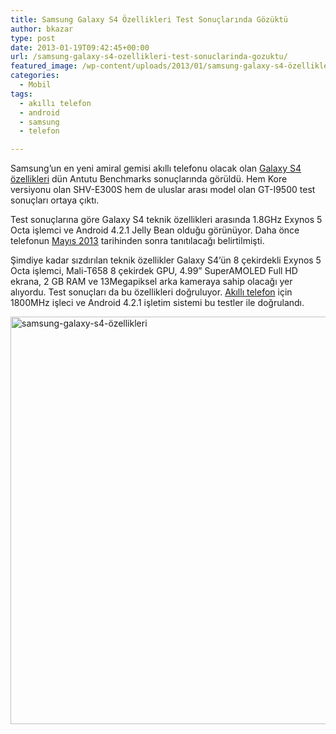 ```yaml
---
title: Samsung Galaxy S4 Özellikleri Test Sonuçlarında Gözüktü
author: bkazar
type: post
date: 2013-01-19T09:42:45+00:00
url: /samsung-galaxy-s4-ozellikleri-test-sonuclarinda-gozuktu/
featured_image: /wp-content/uploads/2013/01/samsung-galaxy-s4-özellikleri-100x100.png
categories:
  - Mobil
tags:
  - akıllı telefon
  - android
  - samsung
  - telefon

---
```

Samsung’un en yeni amiral gemisi akıllı telefonu olacak olan [Galaxy S4 özellikleri][1] dün Antutu Benchmarks sonuçlarında görüldü. Hem Kore versiyonu olan SHV-E300S hem de uluslar arası model olan GT-I9500 test sonuçları ortaya çıktı.

Test sonuçlarına göre Galaxy S4 teknik özellikleri arasında 1.8GHz Exynos 5 Octa işlemci ve Android 4.2.1 Jelly Bean olduğu görünüyor. Daha önce telefonun [Mayıs 2013][2] tarihinden sonra tanıtılacağı belirtilmişti.

Şimdiye kadar sızdırılan teknik özellikler Galaxy S4’ün 8 çekirdekli Exynos 5 Octa işlemci, Mali-T658 8 çekirdek GPU, 4.99” SuperAMOLED Full HD ekrana, 2 GB RAM ve 13Megapiksel arka kameraya sahip olacağı yer alıyordu. Test sonuçları da bu özellikleri doğruluyor. [Akıllı telefon][3] için 1800MHz işleci ve Android 4.2.1 işletim sistemi bu testler ile doğrulandı.

<img class="aligncenter size-full wp-image-11101" alt="samsung-galaxy-s4-özellikleri" src="https://www.murekkep.org/wp-content/uploads/2013/01/samsung-galaxy-s4-özellikleri.png" width="699" height="652" srcset="https://www.murekkep.org/wp-content/uploads/2013/01/samsung-galaxy-s4-özellikleri.png 699w, https://www.murekkep.org/wp-content/uploads/2013/01/samsung-galaxy-s4-özellikleri-400x373.png 400w, https://www.murekkep.org/wp-content/uploads/2013/01/samsung-galaxy-s4-özellikleri-50x46.png 50w, https://www.murekkep.org/wp-content/uploads/2013/01/samsung-galaxy-s4-özellikleri-107x100.png 107w, https://www.murekkep.org/wp-content/uploads/2013/01/samsung-galaxy-s4-özellikleri-214x200.png 214w, https://www.murekkep.org/wp-content/uploads/2013/01/samsung-galaxy-s4-özellikleri-326x305.png 326w" sizes="(max-width: 699px) 100vw, 699px" />

 [1]: https://www.murekkep.org/telefon/samsung-galaxy-s4
 [2]: https://www.murekkep.org/samsung-galaxy-s4-mayis-ayinda-cikabilir-10453
 [3]: https://www.murekkep.org/telefon